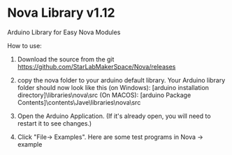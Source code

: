 # Nova Library v1.12

Arduino Library for Easy Nova Modules

How to use:

1. Download the source from the git https://github.com/StarLabMakerSpace/Nova/releases

2. copy the nova folder to your arduino default library. Your Arduino library folder should now look like this 
   (on Windows): [arduino installation directory]\libraries\nova\src
   (On MACOS): [arduino Package Contents]\contents\Jave\libraries\nova\src

3. Open the Arduino Application. (If it's already open, you will need to restart it to see changes.)

4. Click "File-> Examples". Here are some test programs in Nova -> example


